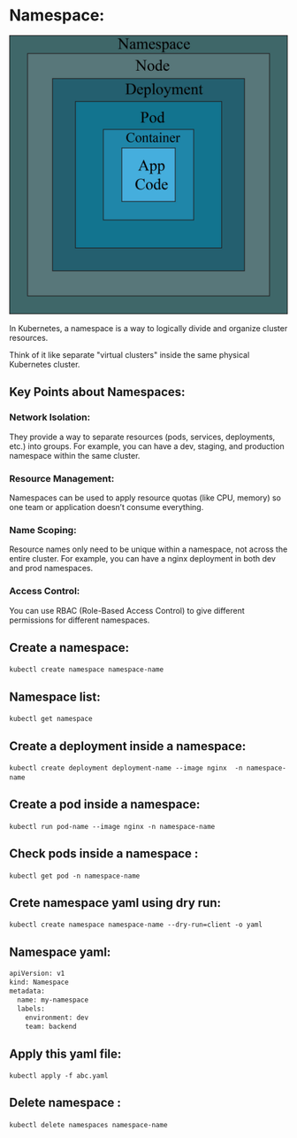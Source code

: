 # Namespace:

 ![Image Alt](https://github.com/sheikhsalmanhossain/kubernetes/blob/ad2e8ee00cca1d57a630b747e99c7e192a2f9bc1/kubernetes-resources/namespace/namespace1.jpg)

In Kubernetes, a namespace is a way to logically divide and organize cluster resources.

Think of it like separate "virtual clusters" inside the same physical Kubernetes cluster.

## Key Points about Namespaces:

### Network Isolation:

 They provide a way to separate resources (pods, services, deployments, etc.) into groups. For example, you can have a dev, staging, and production namespace within the same cluster.

### Resource Management:

 Namespaces can be used to apply resource quotas (like CPU, memory) so one team or application doesn’t consume everything.

### Name Scoping:

 Resource names only need to be unique within a namespace, not across the entire cluster. For example, you can have a nginx deployment in both dev and prod namespaces.

### Access Control:

 You can use RBAC (Role-Based Access Control) to give different permissions for different namespaces.


## Create a namespace:

``` kubectl create namespace namespace-name ```

## Namespace list:
``` kubectl get namespace ```

## Create a deployment inside a namespace:

``` kubectl create deployment deployment-name --image nginx  -n namespace-name ```

## Create a pod inside a namespace:

``` kubectl run pod-name --image nginx -n namespace-name ```

## Check pods inside a namespace :

``` kubectl get pod -n namespace-name ```

## Crete namespace yaml using dry run:

``` kubectl create namespace namespace-name --dry-run=client -o yaml ```

## Namespace yaml:
```
apiVersion: v1
kind: Namespace
metadata:
  name: my-namespace
  labels:
    environment: dev
    team: backend
```

## Apply this yaml file:
``` kubectl apply -f abc.yaml ```

## Delete namespace :
``` kubectl delete namespaces namespace-name ```

